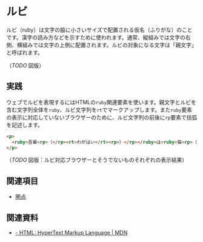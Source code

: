 # ルビ

ルビ（ruby）は文字の脇に小さいサイズで配置される仮名（ふりがな）のことです。漢字の読み方などを示すために使われます。通常、縦組みでは文字の右側、横組みでは文字の上側に配置されます。ルビの対象になる文字は「親文字」と呼ばれます。

（*TODO* 図版）

## 実践

ウェブでルビを表現するにはHTMLの`ruby`関連要素を使います。親文字とルビを含む文字列全体を`ruby`、ルビ文字列を`rt`でマークアップします。また`ruby`要素の表示に対応していないブラウザーのために、ルビ文字列の前後に`rp`要素で括弧を記述します。

```html
<p>
  <ruby>吾輩<rp>（</rp><rt>わがはい</rt><rp>）</rp></ruby>は<ruby>猫<rp>（</rp><rt>ねこ</rt><rp>）</rp></ruby>である。
</p>
```

（*TODO* 図版：ルビ対応ブラウザーとそうでないものそれぞれの表示結果）

## 関連項目

- [圏点](./emphasis-dots.md)

## 関連資料

- [<ruby> - HTML: HyperText Markup Language | MDN](https://developer.mozilla.org/ja/docs/Web/HTML/Element/ruby)
